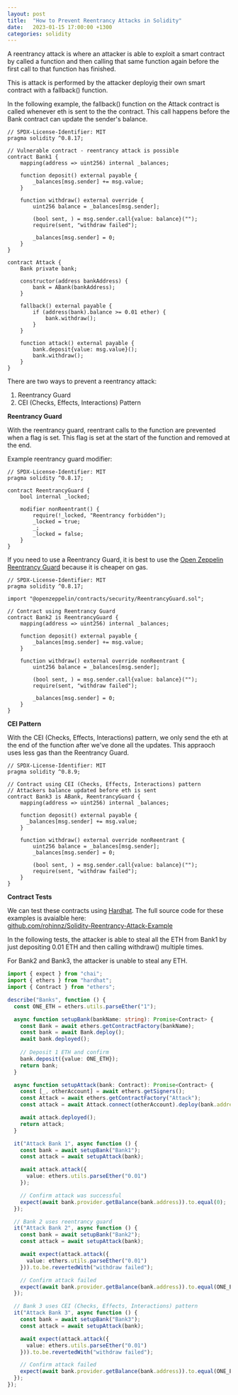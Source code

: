 ```yaml
---
layout: post
title:  "How to Prevent Reentrancy Attacks in Solidity"
date:   2023-01-15 17:00:00 +1300
categories: solidity
---
```

A reentrancy attack is where an attacker is able to exploit a smart contract by called a function and then calling that same function again before the first call to that function has finished.

This is attack is performed by the attacker deployig their own smart contract with a fallback() function.

In the following example, the fallback() function on the Attack contract is called whenever eth is sent to the the contract. This call happens before the Bank contract can update the sender's balance.
```solidity
// SPDX-License-Identifier: MIT
pragma solidity ^0.8.17;

// Vulnerable contract - reentrancy attack is possible
contract Bank1 {
    mapping(address => uint256) internal _balances;

    function deposit() external payable {
        _balances[msg.sender] += msg.value;
    }

    function withdraw() external override {
        uint256 balance = _balances[msg.sender];

        (bool sent, ) = msg.sender.call{value: balance}("");
        require(sent, "withdraw failed");

        _balances[msg.sender] = 0;
    }
}

contract Attack {
    Bank private bank;

    constructor(address bankAddress) {
        bank = ABank(bankAddress);
    }

    fallback() external payable {
        if (address(bank).balance >= 0.01 ether) {
            bank.withdraw();
        }
    }

    function attack() external payable {
        bank.deposit{value: msg.value}();
        bank.withdraw();
    }
}
```

There are two ways to prevent a reentrancy attack: 
1. Reentrancy Guard
2. CEI (Checks, Effects, Interactions) Pattern

**Reentrancy Guard**

With the reentrancy guard, reentrant calls to the function are prevented when a flag is set. This flag is set at the start of the function and removed at the end.

Example reentrancy guard modifier:
```solidity
// SPDX-License-Identifier: MIT
pragma solidity ^0.8.17;

contract ReentrancyGuard {
    bool internal _locked;

    modifier nonReentrant() {
        require(!_locked, "Reentrancy forbidden");
        _locked = true;
        _;
        _locked = false;
    }
}
```

If you need to use a Reentrancy Guard, it is best to use the [Open Zeppelin Reentrancy Guard](https://github.com/OpenZeppelin/openzeppelin-contracts/blob/master/contracts/security/ReentrancyGuard.sol) because it is cheaper on gas.

```solidity
// SPDX-License-Identifier: MIT
pragma solidity ^0.8.17;

import "@openzeppelin/contracts/security/ReentrancyGuard.sol";

// Contract using Reentrancy Guard
contract Bank2 is ReentrancyGuard {
    mapping(address => uint256) internal _balances;

    function deposit() external payable {
        _balances[msg.sender] += msg.value;
    }

    function withdraw() external override nonReentrant {
        uint256 balance = _balances[msg.sender];

        (bool sent, ) = msg.sender.call{value: balance}("");
        require(sent, "withdraw failed");

        _balances[msg.sender] = 0;
    }
}
```

**CEI Pattern**

With the CEI (Checks, Effects, Interactions) pattern, we only send the eth at the end of the function after we've done all
the updates. This appraoch uses less gas than the Reentrancy Guard.

```solidity
// SPDX-License-Identifier: MIT
pragma solidity ^0.8.9;

// Contract using CEI (Checks, Effects, Interactions) pattern
// Attackers balance updated before eth is sent
contract Bank3 is ABank, ReentrancyGuard {
    mapping(address => uint256) internal _balances;

    function deposit() external payable {
      _balances[msg.sender] += msg.value;
    }

    function withdraw() external override nonReentrant {
        uint256 balance = _balances[msg.sender];
        _balances[msg.sender] = 0;

        (bool sent, ) = msg.sender.call{value: balance}("");
        require(sent, "withdraw failed");
    }
}

```


**Contract Tests**

We can test these contracts using [Hardhat](https://hardhat.org/). The full source code for these examples is avaialble here:<br />[github.com/rohinnz/Solidity-Reentrancy-Attack-Example](https://github.com/rohinnz/Solidity-Reentrancy-Attack-Example)

In the following tests, the attacker is able to steal all the ETH from Bank1 by just depositing 0.01 ETH and then calling withdraw() multiple times.

For Bank2 and Bank3, the attacker is unable to steal any ETH.
```typescript
import { expect } from "chai";
import { ethers } from "hardhat";
import { Contract } from "ethers";

describe("Banks", function () {
  const ONE_ETH = ethers.utils.parseEther("1");

  async function setupBank(bankName: string): Promise<Contract> {
    const Bank = await ethers.getContractFactory(bankName);
    const bank = await Bank.deploy();
    await bank.deployed();
    
    // Deposit 1 ETH and confirm
    bank.deposit({value: ONE_ETH});
    return bank;
  }

  async function setupAttack(bank: Contract): Promise<Contract> {
    const [_, otherAccount] = await ethers.getSigners();
    const Attack = await ethers.getContractFactory("Attack");
    const attack = await Attack.connect(otherAccount).deploy(bank.address);

    await attack.deployed();
    return attack;
  }

  it("Attack Bank 1", async function () {
    const bank = await setupBank("Bank1");
    const attack = await setupAttack(bank);

    await attack.attack({ 
      value: ethers.utils.parseEther("0.01")
    });

    // Confirm attack was successful
    expect(await bank.provider.getBalance(bank.address)).to.equal(0);
  });

  // Bank 2 uses reentrancy guard
  it("Attack Bank 2", async function () {
    const bank = await setupBank("Bank2");
    const attack = await setupAttack(bank);

    await expect(attack.attack({ 
      value: ethers.utils.parseEther("0.01")
    })).to.be.revertedWith("withdraw failed");

    // Confirm attack failed
    expect(await bank.provider.getBalance(bank.address)).to.equal(ONE_ETH);
  });

  // Bank 3 uses CEI (Checks, Effects, Interactions) pattern
  it("Attack Bank 3", async function () {
    const bank = await setupBank("Bank3");
    const attack = await setupAttack(bank);

    await expect(attack.attack({ 
      value: ethers.utils.parseEther("0.01")
    })).to.be.revertedWith("withdraw failed");

    // Confirm attack failed
    expect(await bank.provider.getBalance(bank.address)).to.equal(ONE_ETH);
  });
});
```
